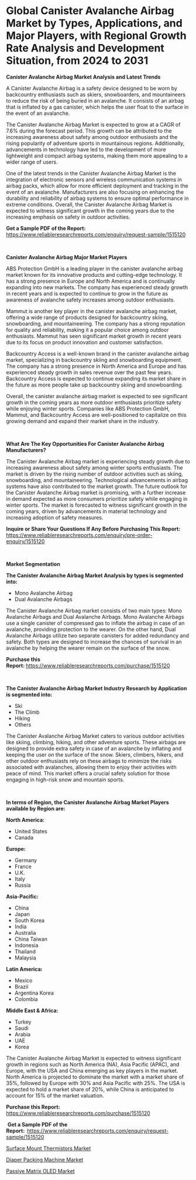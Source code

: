 <p><h1>Global Canister Avalanche Airbag Market by Types, Applications, and Major Players, with Regional Growth Rate Analysis and Development Situation, from 2024 to 2031</h1></p><p><strong>Canister Avalanche Airbag Market Analysis and Latest Trends</strong></p>
<p><p>A Canister Avalanche Airbag is a safety device designed to be worn by backcountry enthusiasts such as skiers, snowboarders, and mountaineers to reduce the risk of being buried in an avalanche. It consists of an airbag that is inflated by a gas canister, which helps the user float to the surface in the event of an avalanche.</p><p>The Canister Avalanche Airbag Market is expected to grow at a CAGR of 7.6% during the forecast period. This growth can be attributed to the increasing awareness about safety among outdoor enthusiasts and the rising popularity of adventure sports in mountainous regions. Additionally, advancements in technology have led to the development of more lightweight and compact airbag systems, making them more appealing to a wider range of users.</p><p>One of the latest trends in the Canister Avalanche Airbag Market is the integration of electronic sensors and wireless communication systems in airbag packs, which allow for more efficient deployment and tracking in the event of an avalanche. Manufacturers are also focusing on enhancing the durability and reliability of airbag systems to ensure optimal performance in extreme conditions. Overall, the Canister Avalanche Airbag Market is expected to witness significant growth in the coming years due to the increasing emphasis on safety in outdoor activities.</p></p>
<p><strong>Get a Sample PDF of the Report:&nbsp;</strong> <a href="https://www.reliableresearchreports.com/enquiry/request-sample/1515120">https://www.reliableresearchreports.com/enquiry/request-sample/1515120</a></p>
<p>&nbsp;</p>
<p><strong>Canister Avalanche Airbag Major Market Players</strong></p>
<p><p>ABS Protection GmbH is a leading player in the canister avalanche airbag market known for its innovative products and cutting-edge technology. It has a strong presence in Europe and North America and is continually expanding into new markets. The company has experienced steady growth in recent years and is expected to continue to grow in the future as awareness of avalanche safety increases among outdoor enthusiasts.</p><p>Mammut is another key player in the canister avalanche airbag market, offering a wide range of products designed for backcountry skiing, snowboarding, and mountaineering. The company has a strong reputation for quality and reliability, making it a popular choice among outdoor enthusiasts. Mammut has seen significant market growth in recent years due to its focus on product innovation and customer satisfaction.</p><p>Backcountry Access is a well-known brand in the canister avalanche airbag market, specializing in backcountry skiing and snowboarding equipment. The company has a strong presence in North America and Europe and has experienced steady growth in sales revenue over the past few years. Backcountry Access is expected to continue expanding its market share in the future as more people take up backcountry skiing and snowboarding.</p><p>Overall, the canister avalanche airbag market is expected to see significant growth in the coming years as more outdoor enthusiasts prioritize safety while enjoying winter sports. Companies like ABS Protection GmbH, Mammut, and Backcountry Access are well-positioned to capitalize on this growing demand and expand their market share in the industry.</p></p>
<p>&nbsp;</p>
<p><strong>What Are The Key Opportunities For Canister Avalanche Airbag Manufacturers?</strong></p>
<p><p>The Canister Avalanche Airbag market is experiencing steady growth due to increasing awareness about safety among winter sports enthusiasts. The market is driven by the rising number of outdoor activities such as skiing, snowboarding, and mountaineering. Technological advancements in airbag systems have also contributed to the market growth. The future outlook for the Canister Avalanche Airbag market is promising, with a further increase in demand expected as more consumers prioritize safety while engaging in winter sports. The market is forecasted to witness significant growth in the coming years, driven by advancements in material technology and increasing adoption of safety measures.</p></p>
<p><strong>Inquire or Share Your Questions If Any Before Purchasing This Report:</strong> <a href="https://www.reliableresearchreports.com/enquiry/pre-order-enquiry/1515120">https://www.reliableresearchreports.com/enquiry/pre-order-enquiry/1515120</a></p>
<p>&nbsp;</p>
<p><strong>Market Segmentation</strong></p>
<p><strong>The Canister Avalanche Airbag Market Analysis by types is segmented into:</strong></p>
<p><ul><li>Mono Avalanche Airbag</li><li>Dual Avalanche Airbags</li></ul></p>
<p><p>The Canister Avalanche Airbag market consists of two main types: Mono Avalanche Airbags and Dual Avalanche Airbags. Mono Avalanche Airbags use a single canister of compressed gas to inflate the airbag in case of an avalanche, providing protection to the wearer. On the other hand, Dual Avalanche Airbags utilize two separate canisters for added redundancy and safety. Both types are designed to increase the chances of survival in an avalanche by helping the wearer remain on the surface of the snow.</p></p>
<p><strong>Purchase this Report:&nbsp;</strong><a href="https://www.reliableresearchreports.com/purchase/1515120">https://www.reliableresearchreports.com/purchase/1515120</a></p>
<p>&nbsp;</p>
<p><strong>The Canister Avalanche Airbag Market Industry Research by Application is segmented into:</strong></p>
<p><ul><li>Ski</li><li>The Climb</li><li>Hiking</li><li>Others</li></ul></p>
<p><p>The Canister Avalanche Airbag Market caters to various outdoor activities like skiing, climbing, hiking, and other adventure sports. These airbags are designed to provide extra safety in case of an avalanche by inflating and keeping the user on the surface of the snow. Skiers, climbers, hikers, and other outdoor enthusiasts rely on these airbags to minimize the risks associated with avalanches, allowing them to enjoy their activities with peace of mind. This market offers a crucial safety solution for those engaging in high-risk snow and mountain sports.</p></p>
<p>&nbsp;</p>
<p><strong>In terms of Region, the Canister Avalanche Airbag Market Players available by Region are:</strong></p>
<p>
    <p> <strong> North America: </strong>
        <ul>
            <li>United States</li>
            <li>Canada</li>
        </ul>
        </p> 
    <p> <strong> Europe: </strong>
        <ul>
            <li>Germany</li>
            <li>France</li>
            <li>U.K.</li>
            <li>Italy</li>
            <li>Russia</li>
        </ul>
        </p> 
    <p> <strong> Asia-Pacific: </strong>
        <ul>
            <li>China</li>
            <li>Japan</li>
            <li>South Korea</li>
            <li>India</li>
            <li>Australia</li>
            <li>China Taiwan</li>
            <li>Indonesia</li>
            <li>Thailand</li>
            <li>Malaysia</li>
        </ul>
        </p> 
    <p> <strong> Latin America: </strong>
        <ul>
            <li>Mexico</li>
            <li>Brazil</li>
            <li>Argentina Korea</li>
            <li>Colombia</li>
        </ul>
        </p> 
    <p> <strong> Middle East & Africa: </strong>
        <ul>
            <li>Turkey</li>
            <li>Saudi</li>
            <li>Arabia</li>
            <li>UAE</li>
            <li>Korea</li>
        </ul>
    </p>
    </p>
<p><p>The Canister Avalanche Airbag Market is expected to witness significant growth in regions such as North America (NA), Asia Pacific (APAC), and Europe, with the USA and China emerging as key players in the market. North America is projected to dominate the market with a market share of 35%, followed by Europe with 30% and Asia Pacific with 25%. The USA is expected to hold a market share of 20%, while China is anticipated to account for 15% of the market valuation.</p></p>
<p><strong>Purchase this Report: </strong><a href="https://www.reliableresearchreports.com/purchase/1515120">https://www.reliableresearchreports.com/purchase/1515120</a></p>
<p>&nbsp;<strong>Get a Sample PDF of the Report:&nbsp;&nbsp;</strong><a href="https://www.reliableresearchreports.com/enquiry/request-sample/1515120">https://www.reliableresearchreports.com/enquiry/request-sample/1515120</a></p>
<p><strong></strong></p>
<p><p><a href="https://medium.com/@bartlakin_87719/surface-mount-thermistors-market-trends-forecast-and-competitive-analysis-to-2031-860614f5081b">Surface Mount Thermistors Market</a></p><p><a href="https://view.publitas.com/reportprime-1/diaper-packing-machine-market-size-market-share-and-global-market-analysis-report-2024-2031/">Diaper Packing Machine Market</a></p><p><a href="https://medium.com/@denisewilsogdn64/passive-matrix-oled-nbsp-market-focuses-on-market-share-size-and-projected-forecast-till-2031-c3d32c61069b">Passive Matrix OLED Market</a></p></p>